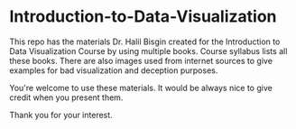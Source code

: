 # Introduction-to-Data-Visualization
This repo has the materials Dr. Halil Bisgin created for the Introduction to Data Visualization Course by using multiple books. Course syllabus lists all these books. There are also images used from internet sources to give examples for bad visualization and deception purposes. 

You're welcome to use these materials. It would be always nice to give credit when you present them. 

Thank you for your interest. 
